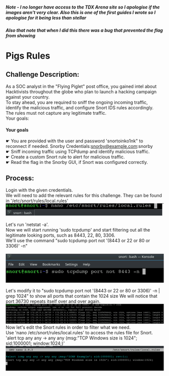 ##### Note - I no longer have access to the TDX Arena site so I apologise if the images aren't very clear. Also this is one of the first guides I wrote so I apologise for it being less than stellar <br>
##### Also that note that when I did this there was a bug that prevented the flag from showing
# Pigs Rules
## Challenge Description:
As a SOC analyst in the "Flying Piglet" post office, you gained intel about Hacktivists throughout the globe who plan to launch a hacking campaign against your country.<br>
To stay ahead, you are required to sniff the ongoing incoming traffic, identify the malicious traffic, and configure Snort IDS rules accordingly.<br>
The rules must not capture any legitimate traffic.<br>
Your goals:


#### Your goals<br>
☛ You are provided with the user and password 'snortoinko1nk" to reconnect if needed. Snorby Credentials:snorby@example.com:snorby<br>
☛ Sniff incoming traffic using TCPdump and identify malicious traffic.<br>
☛ Create a custom Snort rule to alert for malicious traffic.<br>
☛ Read the flag in the Snorby GUI, if Snort was configured correctly.<br>

## Process:
Login with the given credentials. <br>
We will need to add the relevant rules for this challenge. They can be found in '/etc/snort/rules/local.rules' 
<br>
<kbd align="center">
  <img src="Images/Pigs_Rules_01.png"/>
</kbd> 
<br><br>
Let's run 'netstat -a'.<br>
Now we will start running 'sudo tcpdump' and start filtering out all the legitimate looking ports, such as 8443, 22, 80, 3306.<br>
We'll use the command "sudo tcpdump port not '(8443 or 22 or 80 or 3306)' -n"<br>
<br>
<kbd align="center">
  <img src="Images/Pigs_Rules_02.png"/>
</kbd> 

Let's modify it to "sudo tcpdump port not '(8443 or 22 or 80 or 3306)' -n | grep 1024" to show all ports that contain the 1024 size
We will notice that port 36730 repeats itself over and over again.
<br>
<kbd align="center">
  <img src="Images/Pigs_Rules_03.png"/>
</kbd> 
<br>
Now let's edit the Snort rules in order to filter what we need. <br>
Use 'nano /etc/snort/rules/local.rules' to access the rules file for Snort. <br>
'alert tcp any any -> any any (msg:"TCP Windows size is 1024"; sid:1000001; window:1024;)'
<br>
<kbd align="center">
  <img src="Images/Pigs_Rules_04.png"/>
</kbd> 
<br>
